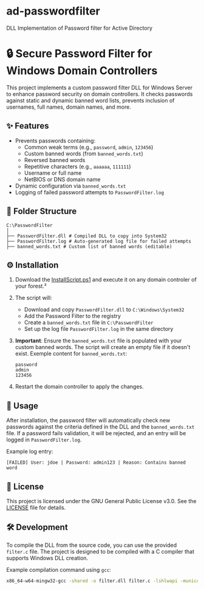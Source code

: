 # ad-passwordfilter
DLL Implementation of Password filter for Active Directory

# 🔒 Secure Password Filter for Windows Domain Controllers

This project implements a custom password filter DLL for Windows Server to enhance password security on domain controllers. It checks passwords against static and dynamic banned word lists, prevents inclusion of usernames, full names, domain names, and more.

## ✨ Features

- Prevents passwords containing:
  - Common weak terms (e.g., `password`, `admin`, `123456`)
  - Custom banned words (from `banned_words.txt`)
  - Reversed banned words
  - Repetitive characters (e.g., `aaaaaa`, `111111`)
  - Username or full name
  - NetBIOS or DNS domain name
- Dynamic configuration via `banned_words.txt`
- Logging of failed password attempts to `PasswordFilter.log`

## 📁 Folder Structure

```
C:\PasswordFilter
│
├── PasswordFilter.dll # Compiled DLL to copy into System32
├── PasswordFilter.log # Auto-generated log file for failed attempts
├── banned_words.txt # Custom list of banned words (editable)
```

## ⚙️ Installation

1. Download the [InstallScript.ps1](https://github.com/guillaumearnx/ad-passwordfilter/releases/latest/download/InstallScript.ps1) and execute it on any domain controler of your forest.²

2. The script will:
   - Download and copy `PasswordFilter.dll` to `C:\Windows\System32`
   - Add the Password Filter to the registry
   - Create a `banned_words.txt` file in `C:\PasswordFilter`
   - Set up the log file `PasswordFilter.log` in the same directory

3. **Important**: Ensure the `banned_words.txt` file is populated with your custom banned words. The script will create an empty file if it doesn't exist.
Exemple content for `banned_words.txt`:
   ```
   password
   admin
   123456
   ```

4. Restart the domain controller to apply the changes.

## 📝 Usage

After installation, the password filter will automatically check new passwords against the criteria defined in the DLL and the `banned_words.txt` file. If a password fails validation, it will be rejected, and an entry will be logged in `PasswordFilter.log`.

Example log entry:
```
[FAILED] User: jdoe | Password: admin123 | Reason: Contains banned word
```

## 📜 License

This project is licensed under the GNU General Public License v3.0. See the [LICENSE](LICENSE) file for details.

## 🛠️ Development

To compile the DLL from the source code, you can use the provided `filter.c` file. The project is designed to be compiled with a C compiler that supports Windows DLL creation.

Example compilation command using `gcc`:

```bash
x86_64-w64-mingw32-gcc -shared -o filter.dll filter.c -lshlwapi -municode
```
